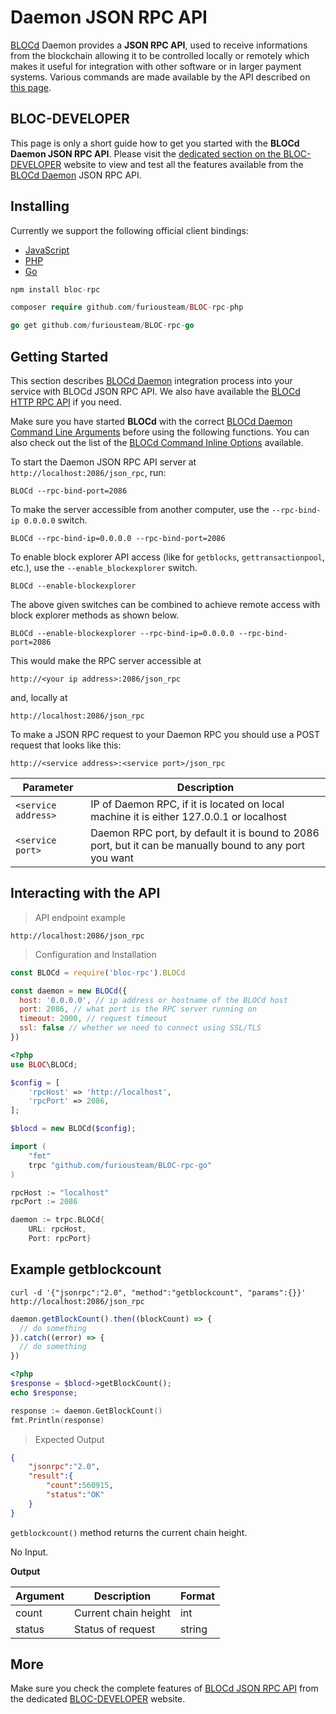 # **Daemon JSON RPC API**

[BLOCd](BLOCd-Overview.md) Daemon provides a **JSON RPC API**, used to receive informations from the blockchain allowing it to be controlled locally or remotely which makes it useful for integration with other software or in larger payment systems. Various commands are made available by the API described on [this page](https://bloc-developer.com/api_BLOCd/json).

## **BLOC-DEVELOPER**

This page is only a short guide how to get you started with the **BLOCd Daemon JSON RPC API**. Please visit the [dedicated section on the BLOC-DEVELOPER](https://bloc-developer.com/api_BLOCd/json) website to view and test all the features available from the [BLOCd Daemon](BLOCd-Overview.md) JSON RPC API.


## **Installing**

Currently we support the following official client bindings:

* [JavaScript](https://www.npmjs.com/package/bloc-rpc)
* [PHP](https://github.com/furiousteam/BLOC-rpc-php)
* [Go](https://github.com/furiousteam/BLOC-rpc-go)

```javascript
npm install bloc-rpc
```

```php
composer require github.com/furiousteam/BLOC-rpc-php
```

```go
go get github.com/furiousteam/BLOC-rpc-go
```

## **Getting Started**

This section describes [BLOCd Daemon](BLOCd-Overview.md) integration process into your service with BLOCd JSON RPC API. We also have available the [BLOCd HTTP RPC API](BLOCd-daemon-http-rpc-api.md) if you need.
 
Make sure you have started **BLOCd** with the correct [BLOCd Daemon Command Line Arguments](BLOCd-daemon-arguments.md) before using the following functions. You can also check out the list of the [BLOCd Command Inline Options](BLOCd-daemon-cli-options.md) available.

To start the Daemon JSON RPC API server at `http://localhost:2086/json_rpc`, run:

`BLOCd --rpc-bind-port=2086`

To make the server accessible from another computer, use the `--rpc-bind-ip 0.0.0.0` switch.

`BLOCd --rpc-bind-ip=0.0.0.0 --rpc-bind-port=2086`

To enable block explorer API access (like for `getblocks`, `gettransactionpool`, etc.), use the `--enable_blockexplorer` switch.

`BLOCd --enable-blockexplorer`

The above given switches can be combined to achieve remote access with block explorer methods as shown below.

`BLOCd --enable-blockexplorer --rpc-bind-ip=0.0.0.0 --rpc-bind-port=2086`

This would make the RPC server accessible at

`http://<your ip address>:2086/json_rpc`

and, locally at

`http://localhost:2086/json_rpc`


To make a JSON RPC request to your Daemon RPC you should use a POST request that looks like this:

`http://<service address>:<service port>/json_rpc`

Parameter            | Description
-------------------- | ------------------------------------------------------------
`<service address>`  | IP of Daemon RPC, if it is located on local machine it is either 127.0.0.1 or localhost
`<service port>`     | Daemon RPC port, by default it is bound to 2086 port, but it can be manually bound to any port you want


## **Interacting with the API**

> API endpoint example

```
http://localhost:2086/json_rpc
```

> Configuration and Installation

```javascript
const BLOCd = require('bloc-rpc').BLOCd

const daemon = new BLOCd({
  host: '0.0.0.0', // ip address or hostname of the BLOCd host
  port: 2086, // what port is the RPC server running on
  timeout: 2000, // request timeout
  ssl: false // whether we need to connect using SSL/TLS
})
```

```php
<?php
use BLOC\BLOCd;

$config = [
    'rpcHost' => 'http://localhost',
    'rpcPort' => 2086,
];

$blocd = new BLOCd($config);
```

```go
import (
    "fmt"
    trpc "github.com/furiousteam/BLOC-rpc-go"
)

rpcHost := "localhost"
rpcPort := 2086

daemon := trpc.BLOCd{
    URL: rpcHost,
    Port: rpcPort}
```


## **Example getblockcount**

```shell
curl -d '{"jsonrpc":"2.0", "method":"getblockcount", "params":{}}' http://localhost:2086/json_rpc
```

```javascript
daemon.getBlockCount().then((blockCount) => {
  // do something
}).catch((error) => {
  // do something
})
```

```php
<?php
$response = $blocd->getBlockCount();
echo $response;
```

```go
response := daemon.GetBlockCount()
fmt.Println(response)
```

> Expected Output

```json
{
    "jsonrpc":"2.0",
    "result":{
        "count":560915,
        "status":"OK"
    }
}
```

`getblockcount()` method returns the current chain height.

No Input.

**Output**

Argument         | Description          | Format
---------------- | -------------------- | ------
count            | Current chain height | int
status           | Status of request | string




## **More**

Make sure you check the complete features of [BLOCd JSON RPC API](https://bloc-developer.com/api_BLOCd/json) from the dedicated [BLOC-DEVELOPER](https://bloc-developer.com) website.